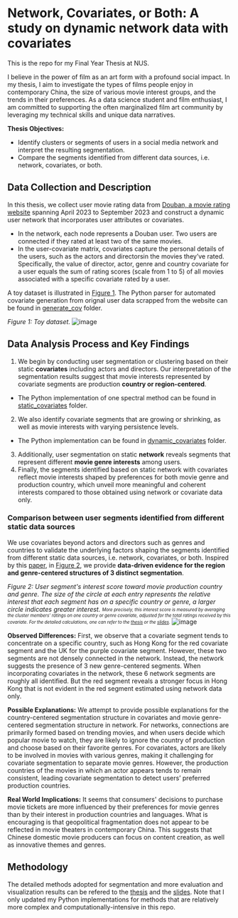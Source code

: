 
# Network, Covariates, or Both: A study on dynamic network data with covariates
This is the repo for my Final Year Thesis at NUS. 

I believe in the power of film as an art form with a profound social impact. In my thesis, I aim to investigate the types of films people enjoy in contemporary China, the size of various movie interest groups, and the trends in their preferences. As a data science student and film enthusiast, I am committed to supporting the often marginalized film art community by leveraging my technical skills and unique data narratives.


**Thesis Objectives:**
- Identify clusters or segments of users in a social media network and interpret the resulting segmentation.
- Compare the segments identified from different data sources, i.e. network, covariates, or both.



## Data Collection and Description
In this thesis, we collect user movie rating data from [Douban, a movie rating website](https://movie.douban.com/) spanning April 2023 to September 2023 and construct a dynamic user network that incorporates user attributes or covariates. 
- In the network, each node represents a Douban user. Two users are connected if they rated at least two of the same movies.
- In the user-covariate matrix, covariates capture the personal details of the users, such as the actors and directorsin the movies they’ve rated. Specifically, the value of director, actor, genre and country covariate for a user equals the sum of rating scores (scale from 1 to 5) of all movies associated with a specific covariate rated by a user.

A toy dataset is illustrated in [Figure 1](https://github.com/user-attachments/assets/c3396368-00aa-47e2-9a95-9cfcbe52c516).
The Python parser for automated covariate generation from orignal user data scrapped from the website can be found in [generate_cov](https://github.com/maggie980000/FYP-code/tree/main/generate_cov) folder.


*Figure 1: Toy  dataset.*
![image](https://github.com/user-attachments/assets/c3396368-00aa-47e2-9a95-9cfcbe52c516)




## Data Analysis Process and Key Findings

1. We begin by conducting user segmentation or clustering based on their static **covariates** including actors and directors. Our interpretation of the segmentation results suggest that movie interests represented by covariate segments are production **country or region-centered**.
  - The Python implementation of one spectral method can be found in [static_covariates](https://github.com/maggie980000/FYP-code/tree/main/static_covariates) folder.
2. We also identify covariate segments that are growing or shrinking, as well as movie interests with varying persistence levels.
  - The Python implementation can be found in [dynamic_covariates](https://github.com/maggie980000/FYP-code/tree/main/dynamic_covariates) folder.
3. Additionally, user segmentation on static **network** reveals segments that represent different **movie genre interests** among users.
4. Finally, the segments identified based on static network with covariates reflect movie interests shaped by preferences for both movie genre and production country, which unveil more meaningful and coherent interests compared to those obtained using network or covariate data only.


### Comparison between user segments identified from different static data sources
We use covariates beyond actors and directors such as genres and countries to validate the underlying factors shaping the segments identified from different static data sources, i.e. network, covariates, or both. Inspired by this [paper](https://github.com/maggie980000/FYP-code/blob/main/references/2018-AOAS-text_with_graph_facebook.pdf), in [Figure 2](https://github.com/user-attachments/assets/786c4a16-2bc9-4a16-b0ff-69aea15806cb), we provide **data-driven evidence for the region and genre-centered structures of 3 distinct segmentation**.




*Figure 2: User segment's interest score toward movie production country and genre. The size of the circle at each entry represents the relative interest that each segment has on a specific country or genre, a larger circle indicates greater interest.*
<sub><sup>*More precisely, this interest score is measured by averaging the cluster members' ratings on one country or genre covariate, adjusted for the total ratings received by this covariate. For the detailed calculations, one can refer to the [thesis](https://github.com/maggie980000/FYP-code/blob/main/Thesis_Bao_Jiaqi_A0211257N_Final-1.pdf) or the [slides](https://github.com/maggie980000/FYP-code/blob/main/Thesis_Slides%20(1).pdf).*</sup></sub>
![image](https://github.com/user-attachments/assets/786c4a16-2bc9-4a16-b0ff-69aea15806cb)

**Observed Differences:**
First, we observe that a covariate segment tends to concentrate on a specific country, such as Hong Kong for the red covariate segment and the UK for the purple covariate segment. However, these two segments are not densely connected in the network. Instead, the network suggests the presence of 3 new genre-centered segments. When incorporating covariates in the network, these 6 network segments are roughly all identified. But the red segment reveals a stronger focus in Hong Kong that is not evident in the red segment estimated using network data only.

**Possible Explanations:**
We attempt to provide possible explanations for the country-centered segmentation structure in covariates and movie genre-centered segmentation structure in network. For networks, connections are primarily formed based on trending movies, and when users decide which popular movie to watch, they are likely to ignore the country of production and choose based on their favorite genres. For covariates, actors are likely to be involved in movies with various genres, making it challenging for covariate segmentation to separate movie genres. However, the production countries of the movies in which an actor appears tends to remain consistent, leading covariate segmentation to detect users’ preferred production countries.

**Real World Implications:**
It seems that consumers' decisions to purchase movie tickets are more influenced by their preferences for movie genres than by their interest in production countries and languages. What is encouraging is that geopolitical fragmentation does not appear to be reflected in movie theaters in contemporary China. This suggests that Chinese domestic movie producers can focus on content creation, as well as innovative themes and genres.




## Methodology 

The detailed methods adopted for segmentation and more evaluation and visualization results can be refered to the [thesis](https://github.com/maggie980000/FYP-code/blob/main/Thesis_Bao_Jiaqi_A0211257N_Final-1.pdf) and the [slides](https://github.com/maggie980000/FYP-code/blob/main/Thesis_Slides%20(1).pdf).
Note that I only updated my Python implementations for methods that are relatively more complex and computationally-intensive in this repo.


